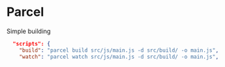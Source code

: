 # Parcel

Simple building

```json
  "scripts": {
    "build": "parcel build src/js/main.js -d src/build/ -o main.js",
    "watch": "parcel watch src/js/main.js -d src/build/ -o main.js",
```



